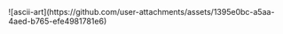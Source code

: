 <title>rotmaxx.ing</title>
![ascii-art](https://github.com/user-attachments/assets/1395e0bc-a5aa-4aed-b765-efe4981781e6)
